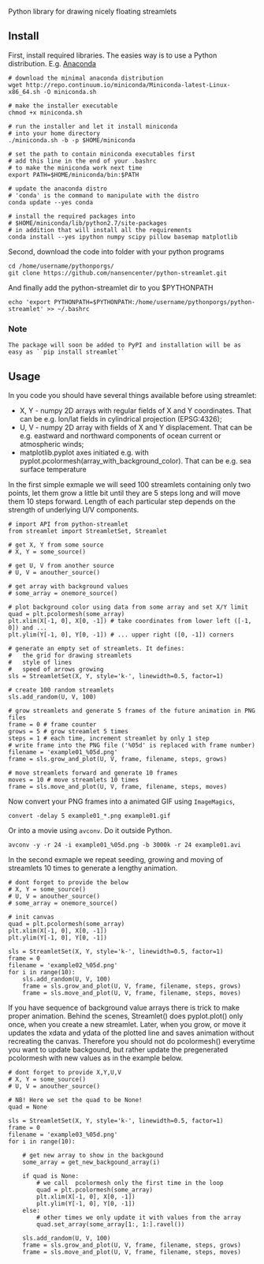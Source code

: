 Python library for drawing nicely floating streamlets

Install
-------

First, install required libraries. The easies way is to use a Python distribution. E.g. [Anaconda](https://store.continuum.io/cshop/anaconda/)

    # download the minimal anaconda distribution
    wget http://repo.continuum.io/miniconda/Miniconda-latest-Linux-x86_64.sh -O miniconda.sh
    
    # make the installer executable
    chmod +x miniconda.sh
    
    # run the installer and let it install miniconda
    # into your home directory
    ./miniconda.sh -b -p $HOME/miniconda
    
    # set the path to contain miniconda executables first
    # add this line in the end of your .bashrc
    # to make the miniconda work next time
    export PATH=$HOME/miniconda/bin:$PATH
    
    # update the anaconda distro
    # 'conda' is the command to manipulate with the distro
    conda update --yes conda
    
    # install the required packages into
    # $HOME/miniconda/lib/python2.7/site-packages
    # in addition that will install all the requirements
    conda install --yes ipython numpy scipy pillow basemap matplotlib

Second, download the code into folder with your python programs

    cd /home/username/pythonporgs/
    git clone https://github.com/nansencenter/python-streamlet.git

And finally add the python-streamlet dir to you $PYTHONPATH

    echo 'export PYTHONPATH=$PYTHONPATH:/home/username/pythonporgs/python-streamlet' >> ~/.bashrc

### Note
    The package will soon be added to PyPI and installation will be as easy as ``pip install streamlet``


Usage
-----

In you code you should have several things available before using streamlet:
 * X, Y - numpy 2D arrays with regular fields of X and Y coordinates. That can be e.g. lon/lat fields in cylindrical projection (EPSG:4326);
 * U, V - numpy 2D array with fields of X and Y displacement. That can be e.g. eastward and northward components of ocean current or atmospheric winds;
 * matplotlib.pyplot axes initiated e.g. with pyplot.pcolormesh(array_with_background_color). That can be e.g. sea surface temperature

In the first simple exmaple we will seed 100 streamlets containing only two points, let them grow a little bit until they are 5 steps long and will move them 10 steps forward. Length of each particular step depends on the strength of underlying U/V components.

    # import API from python-streamlet
    from streamlet import StreamletSet, Streamlet

    # get X, Y from some source
    # X, Y = some_source()
    
    # get U, V from another source
    # U, V = anouther_source()
    
    # get array with background values
    # some_array = onemore_source()
    
    # plot background color using data from some array and set X/Y limit
    quad = plt.pcolormesh(some_array)
    plt.xlim(X[-1, 0], X[0, -1]) # take coordinates from lower left ([-1, 0]) and ...
    plt.ylim(Y[-1, 0], Y[0, -1]) # ... upper right ([0, -1]) corners
    
    # generate an empty set of streamlets. It defines:
    #   the grid for drawing streamlets
    #   style of lines
    #   speed of arrows growing
    sls = StreamletSet(X, Y, style='k-', linewidth=0.5, factor=1)
    
    # create 100 random streamlets
    sls.add_random(U, V, 100)

    # grow streamlets and generate 5 frames of the future animation in PNG files
    frame = 0 # frame counter
    grows = 5 # grow streamlet 5 times
    steps = 1 # each time, increment streamlet by only 1 step
    # write frame into the PNG file ('%05d' is replaced with frame number)
    filename = 'example01_%05d.png'
    frame = sls.grow_and_plot(U, V, frame, filename, steps, grows)

    # move streamlets forward and generate 10 frames
    moves = 10 # move streamlets 10 times
    frame = sls.move_and_plot(U, V, frame, filename, steps, moves)

Now convert your PNG frames into a animated GIF using ``ImageMagics``,

    convert -delay 5 example01_*.png example01.gif

Or into a movie using ``avconv``. Do it outside Python.

    avconv -y -r 24 -i example01_%05d.png -b 3000k -r 24 example01.avi


In the second exmaple we repeat seeding, growing and moving of streamlets 10 times to generate a lengthy animation. 

    # dont forget to provide the below
    # X, Y = some_source()
    # U, V = anouther_source()
    # some_array = onemore_source()
    
    # init canvas
    quad = plt.pcolormesh(some_array)
    plt.xlim(X[-1, 0], X[0, -1])
    plt.ylim(Y[-1, 0], Y[0, -1])
    
    sls = StreamletSet(X, Y, style='k-', linewidth=0.5, factor=1)
    frame = 0
    filename = 'example02_%05d.png'
    for i in range(10):
        sls.add_random(U, V, 100)
        frame = sls.grow_and_plot(U, V, frame, filename, steps, grows)
        frame = sls.move_and_plot(U, V, frame, filename, steps, moves)

If you have sequence of background value arrays there is trick to make proper animation. Behind the scenes, Streamlet() does pyplot.plot() only once, when you create a new streamlet. Later, when you grow, or move it updates the xdata and ydata of the plotted line and saves animation without recreating the canvas. Therefore you should not do pcolormesh() everytime you want to update backgound, but rather update the pregenerated pcolormesh with new values as in the example below.

    # dont forget to provide X,Y,U,V
    # X, Y = some_source()
    # U, V = anouther_source()

    # NB! Here we set the quad to be None!
    quad = None

    sls = StreamletSet(X, Y, style='k-', linewidth=0.5, factor=1)
    frame = 0
    filename = 'example03_%05d.png'
    for i in range(10):

        # get new array to show in the backgound
        some_array = get_new_backgound_array(i)

        if quad is None:
            # we call  pcolormesh only the first time in the loop
            quad = plt.pcolormesh(some_array)
            plt.xlim(X[-1, 0], X[0, -1])
            plt.ylim(Y[-1, 0], Y[0, -1])
        else:
            # other times we only update it with values from the array
            quad.set_array(some_array[1:, 1:].ravel())
        
        sls.add_random(U, V, 100)
        frame = sls.grow_and_plot(U, V, frame, filename, steps, grows)
        frame = sls.move_and_plot(U, V, frame, filename, steps, moves)
